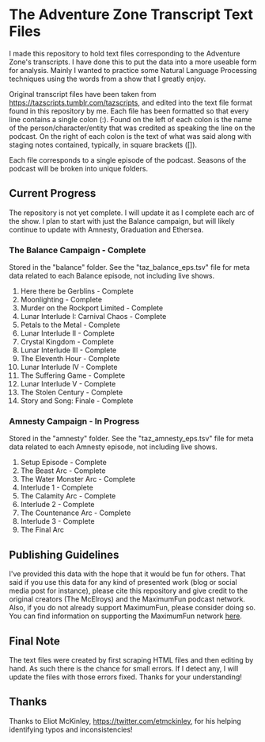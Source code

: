 # The Adventure Zone Transcript Text Files

I made this repository to hold text files corresponding to the Adventure Zone's transcripts. I have done this to put the data into a more useable form for analysis. Mainly I wanted to practice some Natural Language Processing techniques using the words from a show that I greatly enjoy.

Original transcript files have been taken from <a href="https://tazscripts.tumblr.com/tazscripts">https://tazscripts.tumblr.com/tazscripts</a>, and edited into the text file format found in this repository by me. Each file has been formatted so that every line contains a single colon (:). Found on the left of each colon is the name of the person/character/entity that was credited as speaking the line on the podcast. On the right of each colon is the text of what was said along with staging notes contained, typically, in square brackets ([]).

Each file corresponds to a single episode of the podcast. Seasons of the podcast will be broken into unique folders.


## Current Progress

The repository is not yet complete. I will update it as I complete each arc of the show. I plan to start with just the Balance campaign, but will likely continue to update with Amnesty, Graduation and Ethersea.

### The Balance Campaign - Complete

Stored in the "balance" folder. See the "taz_balance_eps.tsv" file for meta data related to each Balance episode, not including live shows.
1. Here there be Gerblins - Complete
2. Moonlighting - Complete
3. Murder on the Rockport Limited - Complete
4. Lunar Interlude I: Carnival Chaos - Complete
5. Petals to the Metal - Complete
6. Lunar Interlude II - Complete
7. Crystal Kingdom - Complete
8. Lunar Interlude III - Complete
9. The Eleventh Hour - Complete
10. Lunar Interlude IV - Complete
11. The Suffering Game - Complete
12. Lunar Interlude V - Complete
13. The Stolen Century - Complete
14. Story and Song: Finale - Complete

### Amnesty Campaign - In Progress

Stored in the "amnesty" folder. See the "taz_amnesty_eps.tsv" file for meta data related to each Amnesty episode, not including live shows.
1. Setup Episode - Complete
2. The Beast Arc - Complete
3. The Water Monster Arc - Complete
4. Interlude 1 - Complete
5. The Calamity Arc - Complete
6. Interlude 2 - Complete
7. The Countenance Arc - Complete
8. Interlude 3 - Complete
9. The Final Arc

## Publishing Guidelines

I've provided this data with the hope that it would be fun for others. That said if you use this data for any kind of presented work (blog or social media post for instance), please cite this repository and give credit to the original creators (The McElroys) and the MaximumFun podcast network. Also, if you do not already support MaximumFun, please consider doing so. You can find information on supporting the MaximumFun network <a href="https://maximumfun.org/join">here</a>.

## Final Note

The text files were created by first scraping HTML files and then editing by hand. As such there is the chance for small errors. If I detect any, I will update the files with those errors fixed. Thanks for your understanding!

## Thanks

Thanks to Eliot McKinley, https://twitter.com/etmckinley, for his helping identifying typos and inconsistencies!
